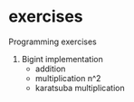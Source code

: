 # exercises
Programming exercises

1. Bigint implementation
   * addition
   * multiplication n^2
   * karatsuba multiplication
   
   
  
